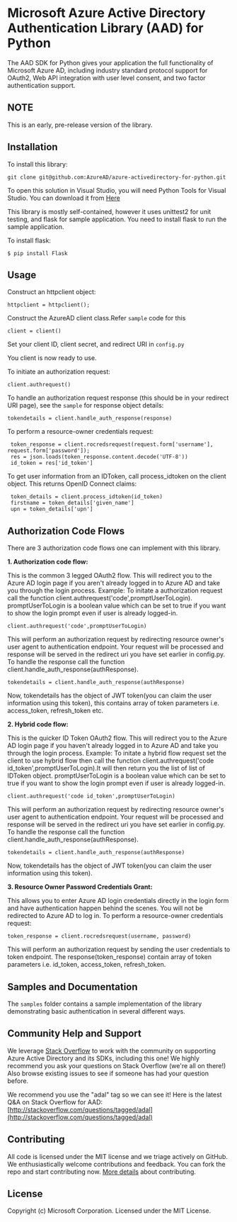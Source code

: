 # Microsoft Azure Active Directory Authentication Library (AAD) for Python
The AAD SDK for Python gives your application the full functionality of Microsoft Azure AD, including industry standard protocol support for OAuth2, Web API integration with user level consent, and two factor authentication support.

## NOTE
This is an early, pre-release version of the library.

## Installation
To install this library:
```
git clone git@github.com:AzureAD/azure-activedirectory-for-python.git
```

To open this solution in Visual Studio, you will need Python Tools for Visual Studio. You can download it from [Here](https://www.visualstudio.com/en-us/features/python-vs.aspx)


This library is mostly self-contained, however it uses unittest2 for unit testing, and flask for sample application. You need to install flask to run the sample application.

To install flask:

```
$ pip install Flask
```

## Usage
Construct an httpclient object:
```
httpclient = httpclient();
```
Construct the AzureAD client class.Refer `sample` code for this
```
client = client()
```
Set your client ID, client secret, and redirect URI in `config.py`

You client is now ready to use.

To initiate an authorization request:
```
client.authrequest()
```

To handle an authorization request response (this should be in your redirect URI page), see the `sample` for response object details:
```
tokendetails = client.handle_auth_response(response)
```

To perform a resource-owner credentials request:
```
 token_response = client.rocredsrequest(request.form['username'], request.form['password']);
 res = json.loads(token_response.content.decode('UTF-8'))
 id_token = res['id_token']
```

To get user information from an IDToken, call process_idtoken on the client object. This returns OpenID Connect claims:
```
 token_details = client.process_idtoken(id_token)
 firstname = token_details['given_name']
 upn = token_details['upn']
```
## Authorization Code Flows
  There are 3 authorization code flows one can implement with this library. 

**1. Authorization code flow:**

  This is the common 3 legged OAuth2 flow. This will redirect you to the Azure AD login page if you aren't already logged in to Azure AD and take you through the login process.
  Example:
  To initate a authorization request call the function client.authrequest('code',promptUserToLogin). promptUserToLogin is a boolean value which can be set to true if you want to show the login prompt even if user is already logged-in.
```
client.authrequest('code',promptUserToLogin)
```
  This will perform an authorization request by redirecting resource owner's user agent to authentication endpoint. Your request will be processed and response will be served in the redirect uri you have set earlier in config.py.
  To handle the response call the function client.handle_auth_response(authResponse).
```
tokendetails = client.handle_auth_response(authResponse) 
```
  Now, tokendetails has the object of JWT token(you can claim the user information using this token), this contains array of token parameters i.e. access_token, refresh_token etc.

**2. Hybrid code flow:**

  This is the quicker ID Token OAuth2 flow. This will redirect you to the Azure AD login page if you haven't already logged in to Azure AD and take you through the login process.
  Example:
  To initate a hybrid flow request set the client to use hybrid flow then call the function client.authrequest('code id_token',promptUserToLogin).It will then return you the list of list of IDToken object. promptUserToLogin is a boolean value which can be set to true if you want to show the login prompt even if user is already logged-in.
```
client.authrequest('code id_token',promptUserToLogin)
```
  This will perform an authorization request by redirecting resource owner's user agent to authentication endpoint. Your request will be processed and response will be served in the redirect uri you have set earlier in config.py.
  To handle the response call the function client.handle_auth_response(authResponse).
```
tokendetails = client.handle_auth_response(authResponse) 

```
  Now, tokendetails has the object of JWT token(you can claim the user information using this token).

**3. Resource Owner Password Credentials Grant:**

  This allows you to enter Azure AD login credentials directly in the login form and have authentication happen behind the scenes. You will not be redirected to Azure AD to log in.
  To perform a resource-owner credentials request:
```
token_response = client.rocredsrequest(username, password)
```
  This will perform an authorization request by sending the user credentials to token endpoint. The response(token_response) contain array of token parameters i.e. id_token, access_token, refresh_token.

## Samples and Documentation
The `samples` folder contains a sample implementation of the library demonstrating basic authentication in several different ways.

## Community Help and Support
We leverage [Stack Overflow](http://stackoverflow.com/) to work with the community on supporting Azure Active Directory and its SDKs, including this one! We highly recommend you ask your questions on Stack Overflow (we're all on there!) Also browse existing issues to see if someone has had your question before.

We recommend you use the "adal" tag so we can see it! Here is the latest Q&A on Stack Overflow for AAD: [http://stackoverflow.com/questions/tagged/adal](http://stackoverflow.com/questions/tagged/adal)

## Contributing
All code is licensed under the MIT license and we triage actively on GitHub. We enthusiastically welcome contributions and feedback. You can fork the repo and start contributing now. [More details](https://github.com/AzureAD/azure-activedirectory-library-for-python/blob/master/contributing.md) about contributing.

## License
Copyright (c) Microsoft Corporation. Licensed under the MIT License.
